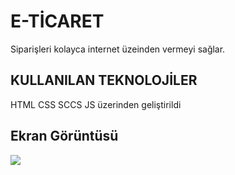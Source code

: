 <h1>E-TİCARET</h1>

Siparişleri kolayca internet üzeinden vermeyi sağlar.

<h2>KULLANILAN TEKNOLOJİLER </h2>

HTML CSS SCCS JS  üzerinden geliştirildi


<h2 > Ekran Görüntüsü</h2>

![](etıcaret.gif)